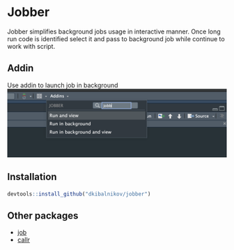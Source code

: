 # Jobber

Jobber simplifies background jobs usage in interactive manner. Once long run code is identified select it and pass to background job while continue to work with script.

## Addin
Use addin to launch job in background 
![](/man/figures/addin.png)

## Installation

```R
devtools::install_github("dkibalnikov/jobber")
```
 ## Other packages 
 
- [job](https://lindeloev.github.io/job/)
- [callr](https://callr.r-lib.org/)
